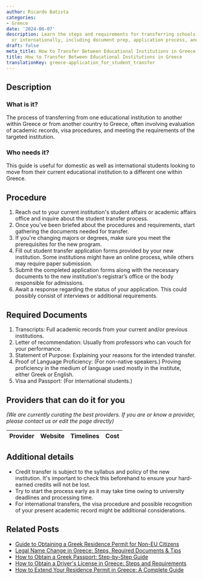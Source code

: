 ```yaml
---
author: Ricardo Batista
categories:
- Greece
date: '2024-06-07'
description: Learn the steps and requirements for transferring schools within Greece
  or internationally, including document prep, application process, and visa info.
draft: false
meta_title: How to Transfer Between Educational Institutions in Greece
title: How to Transfer Between Educational Institutions in Greece
translationKey: greece-application_for_student_transfer
---
```


## Description
### What is it?
The process of transferring from one educational institution to another within Greece or from another country to Greece, often involving evaluation of academic records, visa procedures, and meeting the requirements of the targeted institution.

### Who needs it?
This guide is useful for domestic as well as international students looking to move from their current educational institution to a different one within Greece.

## Procedure

1. Reach out to your current institution's student affairs or academic affairs office and inquire about the student transfer process. 
2. Once you've been briefed about the procedures and requirements, start gathering the documents needed for transfer.
3. If you're changing majors or degrees, make sure you meet the prerequisites for the new program.
4. Fill out student transfer application forms provided by your new institution. Some institutions might have an online process, while others may require paper submission.
5. Submit the completed application forms along with the necessary documents to the new institution's registrar’s office or the body responsible for admissions.
6. Await a response regarding the status of your application. This could possibly consist of interviews or additional requirements.

## Required Documents

1. Transcripts: Full academic records from your current and/or previous institutions.
2. Letter of recommendation: Usually from professors who can vouch for your performance.
3. Statement of Purpose: Explaining your reasons for the intended transfer.
4. Proof of Language Proficiency: (For non-native speakers.) Proving proficiency in the medium of language used mostly in the institute, either Greek or English.
5. Visa and Passport: (For international students.)

## Providers that can do it for you

_(We are currently curating the best providers. If you are or know a provider, please contact us or edit the page directly)_

| Provider        |     Website     |     Timelines    |       Cost      |
| --------------- | --------------- |  :-------------: | :-------------: |

## Additional details
- Credit transfer is subject to the syllabus and policy of the new institution. It's important to check this beforehand to ensure your hard-earned credits will not be lost.
- Try to start the process early as it may take time owing to university deadlines and processing time.
- For international transfers, the visa procedure and possible recognition of your present academic record might be additional considerations.


## Related Posts

- [Guide to Obtaining a Greek Residence Permit for Non-EU Citizens](https://tramitit.com/guides/greece/application_for_residence_permit/)
- [Legal Name Change in Greece: Steps, Required Documents & Tips](https://tramitit.com/guides/greece/application_for_name_change_certificate/)
- [How to Obtain a Greek Passport: Step-by-Step Guide](https://tramitit.com/guides/greece/application_for_passport_issuance/)
- [How to Obtain a Driver's License in Greece: Steps and Requirements](https://tramitit.com/guides/greece/application_for_drivers_license/)
- [How to Extend Your Residence Permit in Greece: A Complete Guide](https://tramitit.com/guides/greece/application_for_residence_permit_extension/)